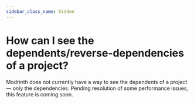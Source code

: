 ```yaml
---
sidebar_class_name: hidden
---
```


# How can I see the dependents/reverse-dependencies of a project?

Modrinth does not currently have a way to see the dependents of a project — only the dependencies. Pending resolution of some performance issues, this feature is coming soon.
